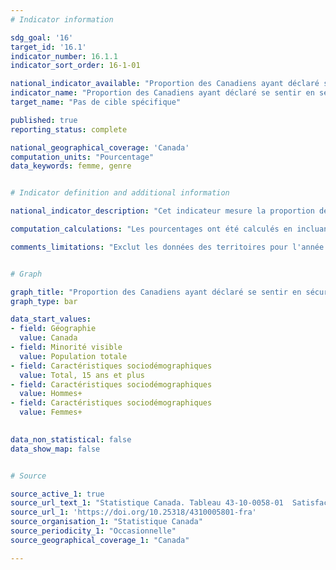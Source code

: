 ```yaml
---
# Indicator information

sdg_goal: '16'
target_id: '16.1'
indicator_number: 16.1.1
indicator_sort_order: 16-1-01

national_indicator_available: "Proportion des Canadiens ayant déclaré se sentir en sécurité lorsqu’ils marchent seuls dans leur voisinage quand il fait noir"
indicator_name: "Proportion des Canadiens ayant déclaré se sentir en sécurité lorsqu’ils marchent seuls dans leur voisinage quand il fait noir"
target_name: "Pas de cible spécifique"

published: true
reporting_status: complete

national_geographical_coverage: 'Canada'
computation_units: "Pourcentage"
data_keywords: femme, genre


# Indicator definition and additional information

national_indicator_description: "Cet indicateur mesure la proportion des Canadiens ayant déclaré se sentir en sécurité lorsqu’ils marchent seuls dans leur voisinage quand il fait noir."

computation_calculations: "Les pourcentages ont été calculés en incluant les catégories de non-réponse (« Refus », « Ne sait pas » et « Sans objet ») au dénominateur."

comments_limitations: "Exclut les données des territoires pour l'année de référence 2021. Hommes+ comprend les hommes ainsi que certaines personnes non binaires. Femmes+ comprend les femmes ainsi que certaines personnes non binaires. L'Enquête canadienne sur le logement (ECL) de 2021 a demandé à une personne (la « personne de référence ») de chaque ménage échantillonné de remplir le questionnaire. La personne de référence est le membre du ménage responsable des décisions relatives au logement. Par conséquent, les résultats présentés dans ce tableau représentent la perspective de la personne de référence, et non celle de tous les membres du ménage."


# Graph

graph_title: "Proportion des Canadiens ayant déclaré se sentir en sécurité lorsqu’ils marchent seuls dans leur voisinage quand il fait noir"
graph_type: bar

data_start_values:
- field: Géographie
  value: Canada
- field: Minorité visible
  value: Population totale
- field: Caractéristiques sociodémographiques
  value: Total, 15 ans et plus
- field: Caractéristiques sociodémographiques
  value: Hommes+
- field: Caractéristiques sociodémographiques
  value: Femmes+

  
data_non_statistical: false
data_show_map: false


# Source

source_active_1: true
source_url_text_1: "Statistique Canada. Tableau 43-10-0058-01  Satisfaction à l’égard du sentiment d’appartenance à la communauté et du quartier, sentiment de sécurité et difficultés économiques, selon la minorité visible et certaines caractéristiques"
source_url_1: 'https://doi.org/10.25318/4310005801-fra'
source_organisation_1: "Statistique Canada"
source_periodicity_1: "Occasionnelle"
source_geographical_coverage_1: "Canada"

---
```

